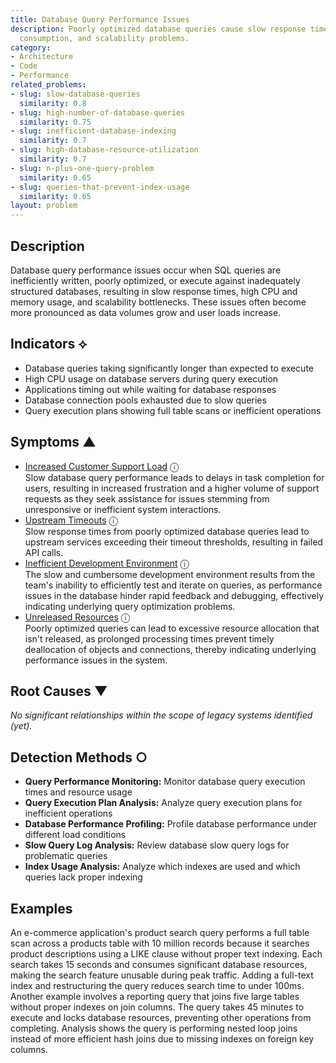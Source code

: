 ```yaml
---
title: Database Query Performance Issues
description: Poorly optimized database queries cause slow response times, high resource
  consumption, and scalability problems.
category:
- Architecture
- Code
- Performance
related_problems:
- slug: slow-database-queries
  similarity: 0.8
- slug: high-number-of-database-queries
  similarity: 0.75
- slug: inefficient-database-indexing
  similarity: 0.7
- slug: high-database-resource-utilization
  similarity: 0.7
- slug: n-plus-one-query-problem
  similarity: 0.65
- slug: queries-that-prevent-index-usage
  similarity: 0.65
layout: problem
---
```


## Description

Database query performance issues occur when SQL queries are inefficiently written, poorly optimized, or execute against inadequately structured databases, resulting in slow response times, high CPU and memory usage, and scalability bottlenecks. These issues often become more pronounced as data volumes grow and user loads increase.

## Indicators ⟡

- Database queries taking significantly longer than expected to execute
- High CPU usage on database servers during query execution
- Applications timing out while waiting for database responses
- Database connection pools exhausted due to slow queries
- Query execution plans showing full table scans or inefficient operations

## Symptoms ▲
- [Increased Customer Support Load](increased-customer-support-load.md) <span class="info-tooltip" title="Confidence: 0.560, Strength: 0.809">ⓘ</span>
<br/>  Slow database query performance leads to delays in task completion for users, resulting in increased frustration and a higher volume of support requests as they seek assistance for issues stemming from unresponsive or inefficient system interactions.
- [Upstream Timeouts](upstream-timeouts.md) <span class="info-tooltip" title="Confidence: 0.497, Strength: 0.702">ⓘ</span>
<br/>  Slow response times from poorly optimized database queries lead to upstream services exceeding their timeout thresholds, resulting in failed API calls.
- [Inefficient Development Environment](inefficient-development-environment.md) <span class="info-tooltip" title="Confidence: 0.406, Strength: 0.801">ⓘ</span>
<br/>  The slow and cumbersome development environment results from the team's inability to efficiently test and iterate on queries, as performance issues in the database hinder rapid feedback and debugging, effectively indicating underlying query optimization problems.
- [Unreleased Resources](unreleased-resources.md) <span class="info-tooltip" title="Confidence: 0.328, Strength: 0.602">ⓘ</span>
<br/>  Poorly optimized queries can lead to excessive resource allocation that isn't released, as prolonged processing times prevent timely deallocation of objects and connections, thereby indicating underlying performance issues in the system.

## Root Causes ▼

*No significant relationships within the scope of legacy systems identified (yet).*

## Detection Methods ○

- **Query Performance Monitoring:** Monitor database query execution times and resource usage
- **Query Execution Plan Analysis:** Analyze query execution plans for inefficient operations
- **Database Performance Profiling:** Profile database performance under different load conditions
- **Slow Query Log Analysis:** Review database slow query logs for problematic queries
- **Index Usage Analysis:** Analyze which indexes are used and which queries lack proper indexing

## Examples

An e-commerce application's product search query performs a full table scan across a products table with 10 million records because it searches product descriptions using a LIKE clause without proper text indexing. Each search takes 15 seconds and consumes significant database resources, making the search feature unusable during peak traffic. Adding a full-text index and restructuring the query reduces search time to under 100ms. Another example involves a reporting query that joins five large tables without proper indexes on join columns. The query takes 45 minutes to execute and locks database resources, preventing other operations from completing. Analysis shows the query is performing nested loop joins instead of more efficient hash joins due to missing indexes on foreign key columns.

